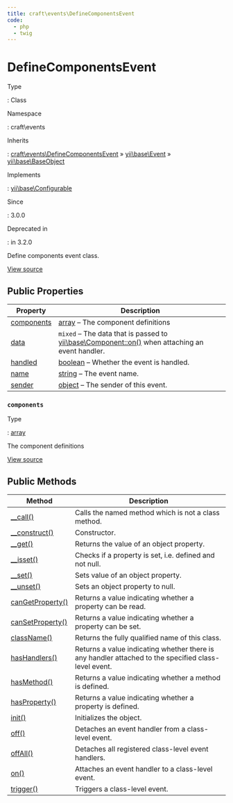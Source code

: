 ```yaml
---
title: craft\events\DefineComponentsEvent
code:
  - php
  - twig
---
```


# DefineComponentsEvent

Type

:   Class

Namespace

:   craft\events

Inherits

:   [craft\events\DefineComponentsEvent](craft-events-definecomponentsevent.md) &raquo;
[yii\base\Event](https://www.yiiframework.com/doc/api/2.0/yii-base-event) &raquo;
[yii\base\BaseObject](https://www.yiiframework.com/doc/api/2.0/yii-base-baseobject)

Implements

:   [yii\base\Configurable](https://www.yiiframework.com/doc/api/2.0/yii-base-configurable)

Since

:   3.0.0

Deprecated in

:    in 3.2.0



Define components event class.





[View source](https://github.com/craftcms/cms/blob/master/src/events/DefineComponentsEvent.php)


## Public Properties

| Property                                                                                                       | Description
| -------------------------------------------------------------------------------------------------------------- | -------------------------------------------------------------------------------------------------------------------------------------------------------------------------
| [components](craft-events-definecomponentsevent.md#components)                                                 | [array](http://php.net/language.types.array) – The component definitions
| [data](https://www.yiiframework.com/doc/api/2.0/yii-base-event#$data-detail "Defined by yii\base\Event")       | `mixed` – The data that is passed to [yii\base\Component::on()](https://www.yiiframework.com/doc/api/2.0/yii-base-component#on()-detail) when attaching an event handler.
| [handled](https://www.yiiframework.com/doc/api/2.0/yii-base-event#$handled-detail "Defined by yii\base\Event") | [boolean](http://php.net/language.types.boolean) – Whether the event is handled.
| [name](https://www.yiiframework.com/doc/api/2.0/yii-base-event#$name-detail "Defined by yii\base\Event")       | [string](http://php.net/language.types.string) – The event name.
| [sender](https://www.yiiframework.com/doc/api/2.0/yii-base-event#$sender-detail "Defined by yii\base\Event")   | [object](http://php.net/language.types.object) – The sender of this event.

### `components`



Type

:   [array](http://php.net/language.types.array)



The component definitions



[View source](https://github.com/craftcms/cms/blob/master/src/events/DefineComponentsEvent.php#L24)







## Public Methods

| Method                                                                                                                                    | Description
| ----------------------------------------------------------------------------------------------------------------------------------------- | ----------------------------------------------------------------------------------------------------
| [__call()](https://www.yiiframework.com/doc/api/2.0/yii-base-baseobject#__call()-detail "Defined by yii\base\BaseObject")                 | Calls the named method which is not a class method.
| [__construct()](https://www.yiiframework.com/doc/api/2.0/yii-base-baseobject#__construct()-detail "Defined by yii\base\BaseObject")       | Constructor.
| [__get()](https://www.yiiframework.com/doc/api/2.0/yii-base-baseobject#__get()-detail "Defined by yii\base\BaseObject")                   | Returns the value of an object property.
| [__isset()](https://www.yiiframework.com/doc/api/2.0/yii-base-baseobject#__isset()-detail "Defined by yii\base\BaseObject")               | Checks if a property is set, i.e. defined and not null.
| [__set()](https://www.yiiframework.com/doc/api/2.0/yii-base-baseobject#__set()-detail "Defined by yii\base\BaseObject")                   | Sets value of an object property.
| [__unset()](https://www.yiiframework.com/doc/api/2.0/yii-base-baseobject#__unset()-detail "Defined by yii\base\BaseObject")               | Sets an object property to null.
| [canGetProperty()](https://www.yiiframework.com/doc/api/2.0/yii-base-baseobject#canGetProperty()-detail "Defined by yii\base\BaseObject") | Returns a value indicating whether a property can be read.
| [canSetProperty()](https://www.yiiframework.com/doc/api/2.0/yii-base-baseobject#canSetProperty()-detail "Defined by yii\base\BaseObject") | Returns a value indicating whether a property can be set.
| [className()](https://www.yiiframework.com/doc/api/2.0/yii-base-baseobject#className()-detail "Defined by yii\base\BaseObject")           | Returns the fully qualified name of this class.
| [hasHandlers()](https://www.yiiframework.com/doc/api/2.0/yii-base-event#hasHandlers()-detail "Defined by yii\base\Event")                 | Returns a value indicating whether there is any handler attached to the specified class-level event.
| [hasMethod()](https://www.yiiframework.com/doc/api/2.0/yii-base-baseobject#hasMethod()-detail "Defined by yii\base\BaseObject")           | Returns a value indicating whether a method is defined.
| [hasProperty()](https://www.yiiframework.com/doc/api/2.0/yii-base-baseobject#hasProperty()-detail "Defined by yii\base\BaseObject")       | Returns a value indicating whether a property is defined.
| [init()](https://www.yiiframework.com/doc/api/2.0/yii-base-baseobject#init()-detail "Defined by yii\base\BaseObject")                     | Initializes the object.
| [off()](https://www.yiiframework.com/doc/api/2.0/yii-base-event#off()-detail "Defined by yii\base\Event")                                 | Detaches an event handler from a class-level event.
| [offAll()](https://www.yiiframework.com/doc/api/2.0/yii-base-event#offAll()-detail "Defined by yii\base\Event")                           | Detaches all registered class-level event handlers.
| [on()](https://www.yiiframework.com/doc/api/2.0/yii-base-event#on()-detail "Defined by yii\base\Event")                                   | Attaches an event handler to a class-level event.
| [trigger()](https://www.yiiframework.com/doc/api/2.0/yii-base-event#trigger()-detail "Defined by yii\base\Event")                         | Triggers a class-level event.








